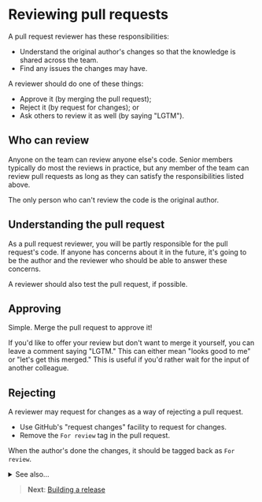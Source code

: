 # Reviewing pull requests

A pull request reviewer has these responsibilities:

- Understand the original author's changes so that the knowledge is shared across the team.
- Find any issues the changes may have.

A reviewer should do one of these things:

- Approve it (by merging the pull request);
- Reject it (by request for changes); or
- Ask others to review it as well (by saying "LGTM").

## Who can review

Anyone on the team can review anyone else's code. Senior members typically do most the reviews in practice, but any member of the team can review pull requests as long as they can satisfy the responsibilities listed above.

The only person who can't review the code is the original author.


## Understanding the pull request

As a pull request reviewer, you will be partly responsible for the pull request's code. If anyone has concerns about it in the future, it's going to be the author and the reviewer who should be able to answer these concerns.

A reviewer should also test the pull request, if possible.

## Approving

Simple. Merge the pull request to approve it!

If you'd like to offer your review but don't want to merge it yourself, you can leave a comment saying "LGTM." This can either mean "looks good to me" or "let's get this merged." This is useful if you'd rather wait for the input of another colleague.

## Rejecting

A reviewer may request for changes as a way of rejecting a pull request.

- Use GitHub's "request changes" facility to request for changes.
- Remove the `For review` tag in the pull request.

When the author's done the changes, it should be tagged back as `For review`.

<details>
<summary>See also...</summary>

<ul>
<li><a href='https://help.github.com/articles/reviewing-proposed-changes-in-a-pull-request/'>Reviewing proposed changes in a pull request</a> (github.com)</li>
<li><a href='https://help.github.com/articles/about-pull-request-reviews/'>About pull request reviews</a> (github.com)</li>
</ul>
</details>

> **Next**: [Building a release](releasing.md)
